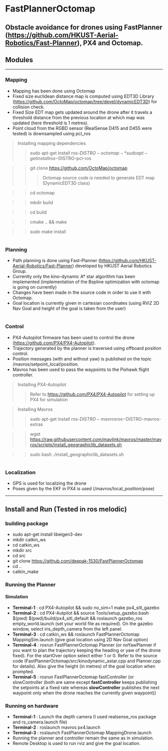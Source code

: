 # FastPlannerOctomap

## Obstacle avoidance for drones using FastPlanner (https://github.com/HKUST-Aerial-Robotics/Fast-Planner), PX4 and Octomap.


## Modules

*********

### Mapping
* Mapping has been done using Octomap  
* Fixed size euclidean distance map is computed using EDT3D Library (https://github.com/OctoMap/octomap/tree/devel/dynamicEDT3D) for collision check.
* Fixed Size EDT map gets updated around the drone after it travels a threshold distance from the previous location at which map was updated (here threshold is 1 metres).
* Point cloud from the RGBD sensor (RealSense D415 and D455 were tested) is downsampled using pcl_ros

> Installing mapping dependencies
>> sudo apt-get install ros-$DISTRO-octomap-*  
>> sudo apt-get install ros-$DISTRO-pcl-ros

>> git clone https://github.com/OctoMap/octomap
>>> Octomap source code is needed to generate EDT map (DynamicEDT3D class)

>> cd octomap

>> mkdir build

>> cd build

>> cmake .. && make

>> sudo make install

#

### Planning
* Path planning is done using Fast-Planner (https://github.com/HKUST-Aerial-Robotics/Fast-Planner) developed by HKUST Aerial Robotics Group.
* Currently only the kino-dynamic A* star algorithm has been implemented (implementation of the Bspline optimization with octomap is going on currently)
* Changes have been made in the source code in order to use it with Octomap.
* Goal location is currently given in cartesian coordinates (using RViZ 2D Nav Goal and height of the goal is taken from the user)

#

### Control
* PX4-Autopilot firmware has been used to control the drone (https://github.com/PX4/PX4-Autopilot).
* Trajectory generated by the planner is traversed using offboard position control.
* Position messages (with and without yaw) is published on the topic /mavros/setpoint_local/position.
* Mavros has been used to pass the waypoints to the Pixhawk flight controller.

> Installing PX4-Autopilot
>> Refer to https://github.com/PX4/PX4-Autopilot for setting up PX4 for simulation

> Installing Mavros
>> sudo apt-get install ros-$DISTRO-mavros ros-$DISTRO-mavros-extras

>> wget https://raw.githubusercontent.com/mavlink/mavros/master/mavros/scripts/install_geographiclib_datasets.sh

>> sudo bash ./install_geographiclib_datasets.sh   

#

### Localization
* GPS is used for localizing the drone 
* Poses given by the EKF in PX4 is used (/mavros/local_position/pose)

***

## Install and Run (Tested in ros melodic)
### building package
* sudo apt-get install libeigen3-dev
* mkdir catkin_ws
* cd catkin_ws
* mkdir src
* cd src
* git clone https://github.com/deepak-1530/FastPlannerOctomap
* cd ..
* catkin_make

### Running the Planner
#### Simulation
* **Terminal-1** : cd PX4-Autopilot && sudo no_sim=1 make px4_sitl_gazebo
* **Terminal-2** : cd PX4-Autpilot && source Tools/setup_gazebo.bash $(pwd) $(pwd)/build/px4_sitl_default && roslaunch gazebo_ros empty_world.launch (set your world file as required). On the gazebo window, select iris_depth_camera from the left panel.
* **Terminal-3** : cd catkin_ws && roslaunch FastPlannerOctomap MappingSim.launch (give goal location using 2D Nav Goal option)
* **Terminal-4** : rosrun FastPlannerOctomap Planner (or noYawPlanner if you want to plan the trajectory keeping the heading or yaw of the drone fixed). For the startOver option select either 1 or 0. Refer to the source code (FastPlannerOctomap/src/kinodynamic_astar.cpp and Planner.cpp for details). Also give the height (in metres) of the goal location when prompted.
* **Terminal-5** : rosrun FastPlannerOctomap fastController (or slowController (both are same except **fastController** keeps publishing the setpoints at a fixed rate whereas **slowController** publishes the next waypoint only when the drone reaches the currently given waypoint))

### Running on hardware
* **Terminal-1** : Launch the depth camera (I used realsense_ros package and rs_camera.launch file)
* **Terminal-2** : roslaunch mavros px4.launch 
* **Terminal-3** : roslaunch FastPlannerOctomap MappingDrone.launch
* Running the planner and controller remain the same as in simulation.
* Remote Desktop is used to run rviz and give the goal location.